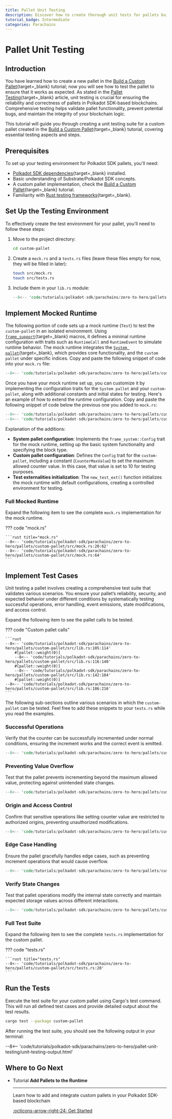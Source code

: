 ```yaml
---
title: Pallet Unit Testing
description: Discover how to create thorough unit tests for pallets built with the Polkadot SDK, using a custom pallet as a practical example.
tutorial_badge: Intermediate
categories: Parachains
---
```


# Pallet Unit Testing

## Introduction

You have learned how to create a new pallet in the [Build a Custom Pallet](/tutorials/polkadot-sdk/parachains/zero-to-hero/build-custom-pallet/){target=\_blank} tutorial; now you will see how to test the pallet to ensure that it works as expected. As stated in the [Pallet Testing](/parachains/pallet-development/pallet-testing/){target=\_blank} article, unit testing is crucial for ensuring the reliability and correctness of pallets in Polkadot SDK-based blockchains. Comprehensive testing helps validate pallet functionality, prevent potential bugs, and maintain the integrity of your blockchain logic.

This tutorial will guide you through creating a unit testing suite for a custom pallet created in the [Build a Custom Pallet](/tutorials/polkadot-sdk/parachains/zero-to-hero/build-custom-pallet/){target=\_blank} tutorial, covering essential testing aspects and steps.

## Prerequisites

To set up your testing environment for Polkadot SDK pallets, you'll need:

- [Polkadot SDK dependencies](/develop/parachains/install-polkadot-sdk/){target=\_blank} installed.
- Basic understanding of Substrate/Polkadot SDK concepts.
- A custom pallet implementation, check the [Build a Custom Pallet](/tutorials/polkadot-sdk/parachains/zero-to-hero/build-custom-pallet/){target=\_blank} tutorial.
- Familiarity with [Rust testing frameworks](https://doc.rust-lang.org/book/ch11-01-writing-tests.html){target=\_blank}.

## Set Up the Testing Environment

To effectively create the test environment for your pallet, you'll need to follow these steps:

1. Move to the project directory:

    ```bash
    cd custom-pallet
    ```

2. Create a `mock.rs` and a `tests.rs` files (leave these files empty for now, they will be filled in later):

    ```bash
    touch src/mock.rs
    touch src/tests.rs
    ```

3. Include them in your `lib.rs` module:

    ```rust hl_lines="5-9" title="lib.rs"
    --8<-- 'code/tutorials/polkadot-sdk/parachains/zero-to-hero/pallets/custom-pallet/src/lib.rs:20:28'
    ```

## Implement Mocked Runtime

The following portion of code sets up a mock runtime (`Test`) to test the `custom-pallet` in an isolated environment. Using [`frame_support`](https://paritytech.github.io/polkadot-sdk/master/frame_support/index.html){target=\_blank} macros, it defines a minimal runtime configuration with traits such as `RuntimeCall` and `RuntimeEvent` to simulate runtime behavior. The mock runtime integrates the [`System pallet`](https://paritytech.github.io/polkadot-sdk/master/frame_system/index.html){target=\_blank}, which provides core functionality, and the `custom pallet` under specific indices. Copy and paste the following snippet of code into your `mock.rs` file:

```rust title="mock.rs"
--8<-- 'code/tutorials/polkadot-sdk/parachains/zero-to-hero/pallets/custom-pallet/src/mock.rs:20:47'
```

Once you have your mock runtime set up, you can customize it by implementing the configuration traits for the `System pallet` and your `custom-pallet`, along with additional constants and initial states for testing. Here's an example of how to extend the runtime configuration. Copy and paste the following snippet of code below the previous one you added to `mock.rs`:

```rust title="mock.rs"
--8<-- 'code/tutorials/polkadot-sdk/parachains/zero-to-hero/pallets/custom-pallet/src/mock.rs:49:62'
--8<-- 'code/tutorials/polkadot-sdk/parachains/zero-to-hero/pallets/custom-pallet/src/mock.rs:64'
```

Explanation of the additions:

- **System pallet configuration**: Implements the `frame_system::Config` trait for the mock runtime, setting up the basic system functionality and specifying the block type.
- **Custom pallet configuration**: Defines the `Config` trait for the `custom-pallet`, including a constant (`CounterMaxValue`) to set the maximum allowed counter value. In this case, that value is set to 10 for testing purposes.
- **Test externalities initialization**: The `new_test_ext()` function initializes the mock runtime with default configurations, creating a controlled environment for testing.

### Full Mocked Runtime

Expand the following item to see the complete `mock.rs` implementation for the mock runtime.

??? code "mock.rs"

    ```rust title="mock.rs"
    --8<-- 'code/tutorials/polkadot-sdk/parachains/zero-to-hero/pallets/custom-pallet/src/mock.rs:20:62'
    --8<-- 'code/tutorials/polkadot-sdk/parachains/zero-to-hero/pallets/custom-pallet/src/mock.rs:64'
    ```

## Implement Test Cases

Unit testing a pallet involves creating a comprehensive test suite that validates various scenarios. You ensure your pallet’s reliability, security, and expected behavior under different conditions by systematically testing successful operations, error handling, event emissions, state modifications, and access control.

Expand the following item to see the pallet calls to be tested.

??? code "Custom pallet calls"

    ```rust
    --8<-- 'code/tutorials/polkadot-sdk/parachains/zero-to-hero/pallets/custom-pallet/src/lib.rs:105:114'
        #[pallet::weight(0)]
        --8<-- 'code/tutorials/polkadot-sdk/parachains/zero-to-hero/pallets/custom-pallet/src/lib.rs:116:140'
        #[pallet::weight(0)]
        --8<-- 'code/tutorials/polkadot-sdk/parachains/zero-to-hero/pallets/custom-pallet/src/lib.rs:142:184'
        #[pallet::weight(0)]
    --8<-- 'code/tutorials/polkadot-sdk/parachains/zero-to-hero/pallets/custom-pallet/src/lib.rs:186:216'
    ```

The following sub-sections outline various scenarios in which the `custom-pallet` can be tested. Feel free to add these snippets to your `tests.rs` while you read the examples.

### Successful Operations

Verify that the counter can be successfully incremented under normal conditions, ensuring the increment works and the correct event is emitted.

```rust title="tests.rs"
--8<-- 'code/tutorials/polkadot-sdk/parachains/zero-to-hero/pallets/custom-pallet/src/tests.rs:62:82'
```

### Preventing Value Overflow

Test that the pallet prevents incrementing beyond the maximum allowed value, protecting against unintended state changes.

```rust title="tests.rs"
--8<-- 'code/tutorials/polkadot-sdk/parachains/zero-to-hero/pallets/custom-pallet/src/tests.rs:84:97'
```

### Origin and Access Control

Confirm that sensitive operations like setting counter value are restricted to authorized origins, preventing unauthorized modifications.

```rust title="tests.rs"
--8<-- 'code/tutorials/polkadot-sdk/parachains/zero-to-hero/pallets/custom-pallet/src/tests.rs:36:47'
```

### Edge Case Handling

Ensure the pallet gracefully handles edge cases, such as preventing increment operations that would cause overflow.

```rust title="tests.rs"
--8<-- 'code/tutorials/polkadot-sdk/parachains/zero-to-hero/pallets/custom-pallet/src/tests.rs:99:111'
```

### Verify State Changes

Test that pallet operations modify the internal state correctly and maintain expected storage values across different interactions.

```rust title="tests.rs"
--8<-- 'code/tutorials/polkadot-sdk/parachains/zero-to-hero/pallets/custom-pallet/src/tests.rs:150:165'
```

### Full Test Suite

Expand the following item to see the complete `tests.rs` implementation for the custom pallet.

??? code "tests.rs"

    ```rust title="tests.rs"
    --8<-- 'code/tutorials/polkadot-sdk/parachains/zero-to-hero/pallets/custom-pallet/src/tests.rs:20'
    ```

## Run the Tests

Execute the test suite for your custom pallet using Cargo's test command. This will run all defined test cases and provide detailed output about the test results.

```bash
cargo test --package custom-pallet
```

After running the test suite, you should see the following output in your terminal:

--8<-- 'code/tutorials/polkadot-sdk/parachains/zero-to-hero/pallet-unit-testing/unit-testing-output.html'

## Where to Go Next

<div class="grid cards" markdown>

-   <span class="badge tutorial">Tutorial</span> __Add Pallets to the Runtime__

    ---

    Learn how to add and integrate custom pallets in your Polkadot SDK-based blockchain

    [:octicons-arrow-right-24: Get Started](/parachains/pallet-development/add-pallet-to-runtime/)

</div>